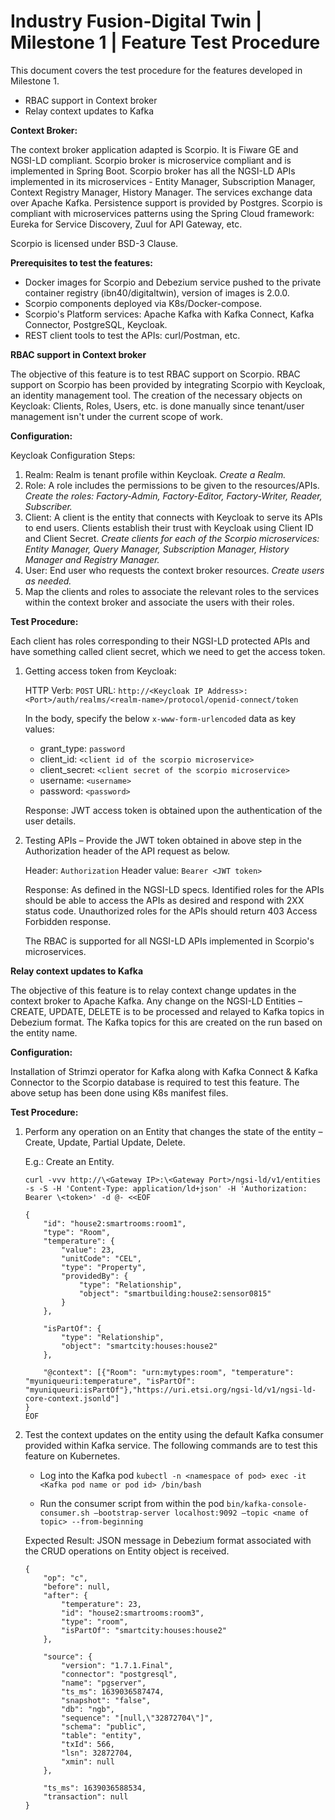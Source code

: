 # Industry Fusion-Digital Twin | Milestone 1 | Feature Test Procedure

This document covers the test procedure for the features developed in Milestone 1.

- RBAC support in Context broker
- Relay context updates to Kafka

**Context Broker:**

The context broker application adapted is Scorpio. It is Fiware GE and NGSI-LD compliant. Scorpio broker is microservice compliant and is implemented in Spring Boot. Scorpio broker has all the NGSI-LD APIs implemented in its microservices - Entity Manager, Subscription Manager, Context Registry Manager, History Manager. The services exchange data over Apache Kafka. Persistence support is provided by Postgres. Scorpio is compliant with microservices patterns using the Spring Cloud framework: Eureka for Service Discovery, Zuul for API Gateway, etc.

Scorpio is licensed under BSD-3 Clause.

**Prerequisites to test the features:**

- Docker images for Scorpio and Debezium service pushed to the private container registry (ibn40/digitaltwin), version of images is 2.0.0.
- Scorpio components deployed via K8s/Docker-compose.
- Scorpio's Platform services: Apache Kafka with Kafka Connect, Kafka Connector, PostgreSQL, Keycloak.
- REST client tools to test the APIs: curl/Postman, etc.

**RBAC support in Context broker**

The objective of this feature is to test RBAC support on Scorpio. RBAC support on Scorpio has been provided by integrating Scorpio with Keycloak, an identity management tool. The creation of the necessary objects on Keycloak: Clients, Roles, Users, etc. is done manually since tenant/user management isn't under the current scope of work.

**Configuration:**

Keycloak Configuration Steps:

1. Realm: Realm is tenant profile within Keycloak. _Create a Realm._
2. Role: A role includes the permissions to be given to the resources/APIs. _Create the roles: Factory-Admin, Factory-Editor, Factory-Writer, Reader, Subscriber._
3. Client: A client is the entity that connects with Keycloak to serve its APIs to end users. Clients establish their trust with Keycloak using Client ID and Client Secret. _Create clients for each of the Scorpio microservices: Entity Manager, Query Manager, Subscription Manager, History Manager and Registry Manager._
4. User: End user who requests the context broker resources. _Create users as needed._
5. Map the clients and roles to associate the relevant roles to the services within the context broker and associate the users with their roles.

**Test Procedure:**

Each client has roles corresponding to their NGSI-LD protected APIs and have something called client secret, which we need to get the access token.

1. Getting access token from Keycloak:

	HTTP Verb: `POST`
	URL: `http://<Keycloak IP Address>:<Port>/auth/realms/<realm-name>/protocol/openid-connect/token`

	In the body, specify the below `x-www-form-urlencoded` data as key values:

	- grant_type: `password`
	- client_id: `<client id of the scorpio microservice>`
	- client_secret: `<client secret of the scorpio microservice>`
	- username: `<username>`
	- password: `<password>`

	Response: JWT access token is obtained upon the authentication of the user details.

2. Testing APIs – Provide the JWT token obtained in above step in the Authorization header of the API request as below.

	Header: `Authorization`
	Header value: `Bearer <JWT token>`

	Response: As defined in the NGSI-LD specs. Identified roles for the APIs should be able to access the APIs as desired and respond with 2XX status code. Unauthorized roles for the APIs should return 403 Access Forbidden response.

	The RBAC is supported for all NGSI-LD APIs implemented in Scorpio's microservices.

**Relay context updates to Kafka**

The objective of this feature is to relay context change updates in the context broker to Apache Kafka. Any change on the NGSI-LD Entities – CREATE, UPDATE, DELETE is to be processed and relayed to Kafka topics in Debezium format. The Kafka topics for this are created on the run based on the entity name.

**Configuration:**

Installation of Strimzi operator for Kafka along with Kafka Connect &amp; Kafka Connector to the Scorpio database is required to test this feature. The above setup has been done using K8s manifest files.

**Test Procedure:**

1. Perform any operation on an Entity that changes the state of the entity – Create, Update, Partial Update, Delete.

	E.g.: Create an Entity.

	`curl -vvv http://\<Gateway IP>:\<Gateway Port>/ngsi-ld/v1/entities -s -S -H 'Content-Type: application/ld+json' -H 'Authorization: Bearer \<token>' -d @- <<EOF`
	```
	{
		"id": "house2:smartrooms:room1",
		"type": "Room",
		"temperature": {
			"value": 23,
			"unitCode": "CEL",
			"type": "Property",
			"providedBy": {
				"type": "Relationship",
				"object": "smartbuilding:house2:sensor0815"
			}
		},

		"isPartOf": {
			"type": "Relationship",
			"object": "smartcity:houses:house2"
		},

		"@context": [{"Room": "urn:mytypes:room", "temperature": "myuniqueuri:temperature", "isPartOf": "myuniqueuri:isPartOf"},"https://uri.etsi.org/ngsi-ld/v1/ngsi-ld-core-context.jsonld"]
	}
	EOF
	```

2. Test the context updates on the entity using the default Kafka consumer provided within Kafka service. The following commands are to test this feature on Kubernetes.

	- Log into the Kafka pod
	`kubectl -n <namespace of pod> exec -it <Kafka pod name or pod id> /bin/bash`

	- Run the consumer script from within the pod
	`bin/kafka-console-consumer.sh –bootstrap-server localhost:9092 –topic <name of topic> --from-beginning`

	Expected Result: JSON message in Debezium format associated with the CRUD operations on Entity object is received.
	```
	{
		"op": "c",
		"before": null,
		"after": {
			"temperature": 23,
			"id": "house2:smartrooms:room3",
			"type": "room",
			"isPartOf": "smartcity:houses:house2"
		},

		"source": {
			"version": "1.7.1.Final",
			"connector": "postgresql",
			"name": "pgserver",
			"ts_ms": 1639036587474,
			"snapshot": "false",
			"db": "ngb",
			"sequence": "[null,\"32872704\"]",
			"schema": "public",
			"table": "entity",
			"txId": 566,
			"lsn": 32872704,
			"xmin": null
		},

		"ts_ms": 1639036588534,
		"transaction": null
	}
	```